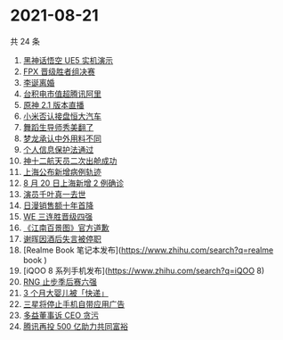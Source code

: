 # 2021-08-21

共 24 条

<!-- BEGIN ZHIHUSEARCH -->
<!-- 最后更新时间 Sat Aug 21 2021 20:11:47 GMT+0800 (China Standard Time) -->
1. [黑神话悟空 UE5 实机演示](https://www.zhihu.com/search?q=黑神话悟空)
1. [FPX 晋级胜者组决赛](https://www.zhihu.com/search?q=fpx)
1. [李诞离婚](https://www.zhihu.com/search?q=李诞)
1. [台积电市值超腾讯阿里](https://www.zhihu.com/search?q=台积电)
1. [原神 2.1 版本直播](https://www.zhihu.com/search?q=原神)
1. [小米否认接盘恒大汽车](https://www.zhihu.com/search?q=小米汽车)
1. [舞蹈生导师秀美翻了](https://www.zhihu.com/search?q=舞蹈生)
1. [梦龙承认中外用料不同](https://www.zhihu.com/search?q=梦龙)
1. [个人信息保护法通过](https://www.zhihu.com/search?q=个人信息保护法)
1. [神十二航天员二次出舱成功](https://www.zhihu.com/search?q=神舟十二号)
1. [上海公布新增病例轨迹](https://www.zhihu.com/search?q=上海疫情)
1. [8 月 20 日上海新增 2 例确诊](https://www.zhihu.com/search?q=上海疫情)
1. [演员千叶真一去世](https://www.zhihu.com/search?q=千叶真一)
1. [日漫销售额十年首降](https://www.zhihu.com/search?q=日本动漫)
1. [WE 三连胜晋级四强](https://www.zhihu.com/search?q=we)
1. [《江南百景图》官方道歉](https://www.zhihu.com/search?q=江南百景图)
1. [谢晖因酒后失言被停职](https://www.zhihu.com/search?q=谢晖)
1. [Realme Book 笔记本发布](https://www.zhihu.com/search?q=realme book )
1. [iQOO 8 系列手机发布](https://www.zhihu.com/search?q=iQOO 8)
1. [RNG 止步季后赛六强](https://www.zhihu.com/search?q=RNG)
1. [3 个月大婴儿被「快递」](https://www.zhihu.com/search?q=婴儿被快递)
1. [三星将停止手机自带应用广告](https://www.zhihu.com/search?q=三星手机)
1. [多益董事诉 CEO 贪污](https://www.zhihu.com/search?q=多益网络)
1. [腾讯再投 500 亿助力共同富裕](https://www.zhihu.com/search?q=腾讯500亿)
<!-- END ZHIHUSEARCH -->
